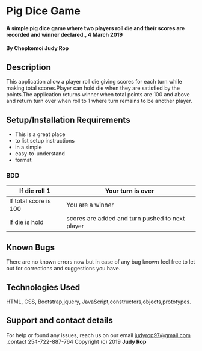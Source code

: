 # Pig Dice Game
#### A simple pig dice game where two players roll die and their scores are recorded and winner declared., 4 March 2019
#### By **Chepkemoi Judy Rop**
## Description
 This application allow a player roll die giving scores for each turn while making total scores.Player can hold die when they are satisfied by the points.The application returns winner when total points are 100 and above and return turn over when roll to 1 where turn remains to be another player.
## Setup/Installation Requirements
* This is a great place
* to list setup instructions
* in a simple
* easy-to-understand
* format
### BDD
| If die roll 1         | Your turn is over                               |
|-----------------------|-------------------------------------------------|
| If total score is 100 | You are a winner                                |
| If die is hold        | scores are added and turn pushed to next player |
## Known Bugs
There are no known errors now but in case of any bug known feel free to let out for corrections and suggestions you have.
## Technologies Used
HTML, CSS, Bootstrap,jquery, JavaScript,constructors,objects,prototypes.
## Support and contact details
For help or found any issues, reach us on our email judyrop97@gmail.com ,contact 254-722-887-764
Copyright (c) 2019 **Judy Rop**
